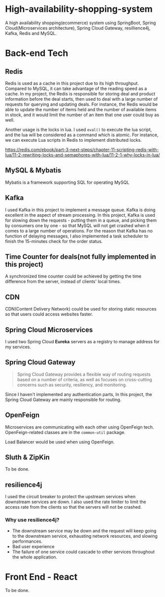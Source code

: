# High-availability-shopping-system
A high availability shopping(ecommerce) system using SpringBoot, Spring Cloud(Microservices architecture), Spring Cloud Gateway, resillience4j, Kafka, Redis and MySQL.

# Back-end Tech

## Redis
Redis is used as a cache in this project due to its high throughput. Compared to MySQL, it can take advantage of the reading speed as a cache. In my project, the Redis is responsible for storing deal and product information before the deal starts, then used to deal with a large number of requests for querying and updating deals. For instance, the Redis would be able to update the number of items held and the number of available items in stock, and it would limit the number of an item that one user could buy as well.

Another usage is the locks in lua. I used `eval()` to execute the lua script, and the lua will be considered as a command which is atomic. For instance, we can execute Lua scripts in Redis to implement distributed locks. 

https://redis.com/ebook/part-3-next-steps/chapter-11-scripting-redis-with-lua/11-2-rewriting-locks-and-semaphores-with-lua/11-2-1-why-locks-in-lua/

## MySQL & Mybatis
Mybatis is a framework supporting SQL for operating MySQL

## Kafka
I used Kafka in this project to implement a message queue. Kafka is doing excellent in the aspect of stream processing. In this project, Kafka is used for slowing down the requests - putting them in a queue, and picking them by consumers one by one - so that MySQL will not get crashed when it comes to a large number of operations. For the reason that Kafka has no function of delaying messages, I also implemented a task scheduler to finish the 15-minutes check for the order status.

## Time Counter for deals(not fully implemented in this project)

A synchronized time counter could be achieved by getting the time difference from the server, instead of clients' local times.

## CDN
CDN(Content Delivery Network) could be used for storing static resources so that users could access websites faster.

## Spring Cloud Microservices 

I used two Spring Cloud **Eureka** servers as a registry to manage address for my services.

## Spring Cloud Gateway

>Spring Cloud Gateway provides a flexible way of routing requests based on a number of criteria, as well as focuses on cross-cutting concerns such as security, resiliency, and monitoring.

Since I haven't implemented any authentication parts, In this project, the Spring Cloud Gateway are mainly responsible for routing.

## OpenFeign

Microservices are communicating with each other using OpenFeign tech. OpenFeign-related classes are in the `common-util` package.

Load Balancer would be used when using OpenFeign.

## Sluth & ZipKin

To be done.

## resilience4j
I used the circuit breaker to protect the upstream services when downstream services are down.
I also used the rate limiter to limit the access rate from the clients so that the servers will not be crashed.

### Why use resilience4j?
- The downstream service may be down and the request will keep going to the downstream service, exhausting network resources, and slowing performances.
- Bad user experience
- The failure of one service could cascade to other services throughout the whole application.

# Front End - React

To be done.